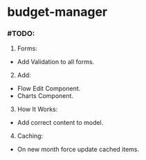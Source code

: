 # budget-manager

### #TODO:

1. Forms:

- Add Validation to all forms.

2. Add:

- Flow Edit Component.
- Charts Component.

3. How It Works:

- Add correct content to model.

4. Caching:

- On new month force update cached items.
